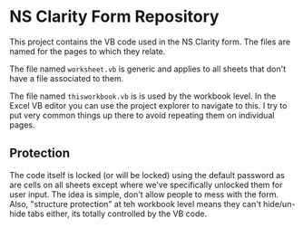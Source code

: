 # NS Clarity Form Repository

This project contains the VB code used in the NS Clarity form. The files are named for the pages to which they relate.

The file named `worksheet.vb` is generic and applies to all sheets that don't have a file associated to them.

The file named `thisworkbook.vb` is is used by the workbook level. In the Excel VB editor you can use the project explorer to navigate to this. I try to put very common things up there to avoid repeating them on individual pages.

## Protection
The code itself is locked (or will be locked) using the default password as are cells on all sheets except where we've specifically unlocked them for user input. The idea is simple, don't allow people to mess with the form. Also, "structure protection" at teh workbook level means they can't hide/un-hide tabs either, its totally controlled by the VB code.